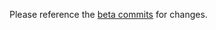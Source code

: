 Please reference the [beta commits](https://github.com/emackinnon1/double-take/commits/beta) for changes.
